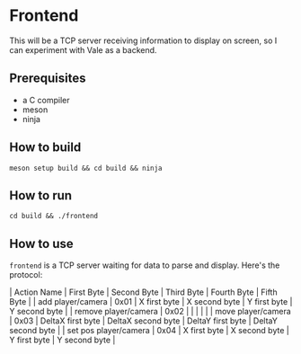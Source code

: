 # Frontend

This will be a TCP server receiving information to display on screen, so I can experiment with Vale as a backend.

## Prerequisites

- a C compiler
- meson
- ninja

## How to build

`meson setup build && cd build && ninja`

## How to run

`cd build && ./frontend`

## How to use

`frontend` is a TCP server waiting for data to parse and display. 
Here's the protocol:

| Action Name           | First Byte | Second Byte       | Third Byte         | Fourth Byte       | Fifth Byte         |
| add player/camera     | 0x01       | X first byte      | X second byte      | Y first byte      | Y second byte      |
| remove player/camera  | 0x02       |                   |                    |                   |                    |
| move player/camera    | 0x03       | DeltaX first byte | DeltaX second byte | DeltaY first byte | DeltaY second byte |
| set pos player/camera | 0x04       | X first byte      | X second byte      | Y first byte      | Y second byte      |
